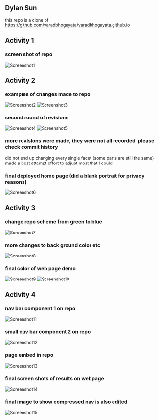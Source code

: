 ## Dylan Sun

this repo is a clone of
https://github.com/varadbhogayata/varadbhogayata.github.io 

## Activity 1
### screen shot of repo 
![Screenshot1](ActivityScreenshots/image.png)

## Activity 2
### examples of changes made to repo 
![Screenshot2](ActivityScreenshots/image2.png)
![Screenshot3](ActivityScreenshots/image3.png)
### second round of revisions
![Screenshot4](ActivityScreenshots/image4.png)
![Screenshot5](ActivityScreenshots/image5.png)
### more revisions were made, they were not all recorded, please check commit history 
did not end up changing every single facet (some parts are still the same)
made a best attempt effort to adjust most that I could 
### final deployed home page (did a blank portrait for privacy reasons)
![Screenshot6](ActivityScreenshots/image6.png)

## Activity 3
### change repo scheme from green to blue 
![Screenshot7](ActivityScreenshots/image7.png)
### more changes to back ground color etc
![Screenshot8](ActivityScreenshots/image8.png)
### final color of web page demo 
![Screenshot9](ActivityScreenshots/image9.png)
![Screenshot10](ActivityScreenshots/image10.png)

## Activity 4
### nav bar component 1 on repo 
![Screenshot11](ActivityScreenshots/image11.png)
### small nav bar component 2 on repo 
![Screenshot12](ActivityScreenshots/image12.png)
### page embed in repo 
![Screenshot13](ActivityScreenshots/image13.png)
### final screen shots of results on webpage 
![Screenshot14](ActivityScreenshots/image14.png)
### final image to show compressed nav is also edited 
![Screenshot15](ActivityScreenshots/image15.png)